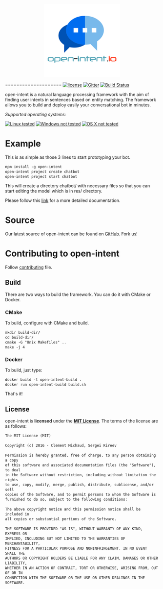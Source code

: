 <p align="center">
  <img src="/doc/img/logo.png" alt="Logo"/>
</p>

====================
[![license](https://img.shields.io/github/license/mashape/apistatus.svg?maxAge=2592000)][MIT License] [![Gitter](https://badges.gitter.im/open-intent-io/open-intent.svg)](https://gitter.im/open-intent-io/open-intent?utm_source=badge&utm_medium=badge&utm_campaign=pr-badge) [![Build Status](https://travis-ci.org/open-intent-io/open-intent.svg?branch=master)](https://travis-ci.org/open-intent-io/open-intent)

open-intent is a natural language processing framework with the aim of finding user intents in sentences based on entity matching.
The framework allows you to build and deploy easily your conversational bot in minutes.

*Supported operating systems:*

[![Linux tested](https://img.shields.io/badge/Linux-tested-brightgreen.svg)]() [![Windows not tested](https://img.shields.io/badge/Windows-not%20tested-orange.svg)]() [![OS X not tested](https://img.shields.io/badge/OS%20X-not%20tested-orange.svg)]()

# Example

This is as simple as those 3 lines to start prototyping your bot.

    npm install -g open-intent
    open-intent project create chatbot
    open-intent project start chatbot

This will create a directory chatbot/ with necessary files so that you can start editing the model which is in res/ directory.

Please follow this [link](/bindings/nodejs/modules/open-intent) for a more detailed documentation.


# Source
Our latest source of open-intent can be found on [GitHub]. Fork us!

# Contributing to open-intent
Follow [contributing](CONTRIBUTING.md) file.
## Build

There are two ways to build the framework. You can do it with CMake or Docker.

### CMake
To build, configure with CMake and build.

    mkdir build-dir/
    cd build-dir/
    cmake -G "Unix Makefiles" ..
    make -j 4

### Docker
To build, just type:

    docker build -t open-intent-build .
    docker run open-intent-build build.sh

That's it!

License
---------------------

open-intent is **licensed** under the **[MIT License]**. The terms of the license are as follows:

    The MIT License (MIT)

    Copyright (c) 2016 - Clement Michaud, Sergei Kireev

    Permission is hereby granted, free of charge, to any person obtaining a copy
    of this software and associated documentation files (the "Software"), to deal
    in the Software without restriction, including without limitation the rights
    to use, copy, modify, merge, publish, distribute, sublicense, and/or sell
    copies of the Software, and to permit persons to whom the Software is
    furnished to do so, subject to the following conditions:

    The above copyright notice and this permission notice shall be included in
    all copies or substantial portions of the Software.

    THE SOFTWARE IS PROVIDED "AS IS", WITHOUT WARRANTY OF ANY KIND, EXPRESS OR
    IMPLIED, INCLUDING BUT NOT LIMITED TO THE WARRANTIES OF MERCHANTABILITY,
    FITNESS FOR A PARTICULAR PURPOSE AND NONINFRINGEMENT. IN NO EVENT SHALL THE
    AUTHORS OR COPYRIGHT HOLDERS BE LIABLE FOR ANY CLAIM, DAMAGES OR OTHER LIABILITY,
    WHETHER IN AN ACTION OF CONTRACT, TORT OR OTHERWISE, ARISING FROM, OUT OF OR IN
    CONNECTION WITH THE SOFTWARE OR THE USE OR OTHER DEALINGS IN THE SOFTWARE.


[MIT License]: https://opensource.org/licenses/MIT
[GitHub]: https://github.com/open-intent-io/open-intent
[logo]: /doc/img/logo.png